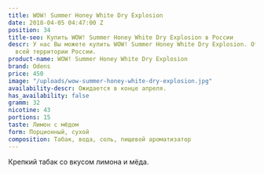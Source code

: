 ```yaml
---
title: WOW! Summer Honey White Dry Explosion
date: 2018-04-05 04:47:00 Z
position: 34
title-seo: Купить WOW! Summer Honey White Dry Explosion в России
descr: У нас Вы можете купить WOW! Summer Honey White Dry Explosion. Отправляем по
  всей территории России.
product-name: WOW! Summer Honey White Dry Explosion
brand: Odens
price: 450
image: "/uploads/wow-summer-honey-white-dry-explosion.jpg"
availability-descr: Ожидается в конце апреля.
has_availability: false
gramm: 32
nicotine: 43
portions: 15
taste: Лимон с мёдом
form: Порционный, сухой
composition: Табак, вода, соль, пищевой ароматизатор
---
```


Крепкий табак со вкусом лимона и мёда.
